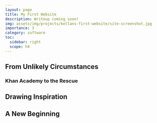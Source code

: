 ```yaml
---
layout: page
title: My First Website
description: Writeup coming soon!
img: assets/img/projects/kellans-first-website/site-screenshot.jpg
importance: 3
category: software
toc:
  sidebar: right
  scope: h4
---
```


## From Unlikely Circumstances

### Khan Academy to the Rescue

## Drawing Inspiration

## A New Beginning
